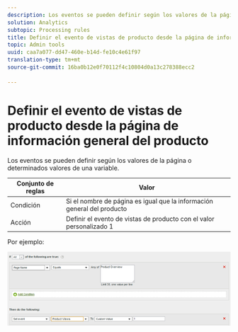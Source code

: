 ```yaml
---
description: Los eventos se pueden definir según los valores de la página o determinados valores de una variable.
solution: Analytics
subtopic: Processing rules
title: Definir el evento de vistas de producto desde la página de información general del producto
topic: Admin tools
uuid: caa7a077-dd47-460e-b14d-fe10c4e61f97
translation-type: tm+mt
source-git-commit: 16ba0b12e0f70112f4c10804d0a13c278388ecc2

---
```



# Definir el evento de vistas de producto desde la página de información general del producto

Los eventos se pueden definir según los valores de la página o determinados valores de una variable.

| Conjunto de reglas | Valor |
|---|---|
| Condición | Si el nombre de página es igual que la información general del producto |
| Acción | Definir el evento de vistas de producto con el valor personalizado 1 |

Por ejemplo:

![](assets/set-product-view-event.png)

